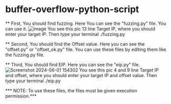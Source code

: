 # buffer-overflow-python-script

** First, You should find fuzzing. Here You can see the "fuzzing.py" file. You can use it.
![image](https://github.com/crypt0CP/buffer-overflow-python-script/assets/106395924/c7bcc47b-975e-4ec3-9825-cecabcb5cd07)
You see this pic 13 line Target IP, where you should enter your target IP. Then type your terminal ./fuzzing.py


** Second, You should find the Offset value. Here you can see the "offset.py" or "offset_ok.py" file.
You can use these files by editing them like the fuzzing.py file.


** Third, You should find EIP. Here you can see the "eip.py" file.
![Screenshot 2024-06-01 154302](https://github.com/crypt0CP/buffer-overflow-python-script/assets/106395924/59dfc36f-7062-4ecd-85f0-440de9028a5e)
You see this pic 4 and 9 line Target IP and offset, where you should enter your target IP and offset value. Then type your terminal ./eip.py



*** NOTE: To use these files, the files must be given execution permission.*** 
